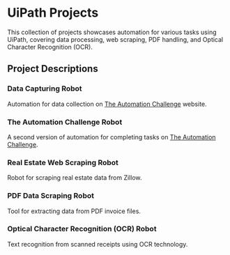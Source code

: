 # UiPath Projects

This collection of projects showcases automation for various tasks using UiPath, covering data processing, web scraping, PDF handling, and Optical Character Recognition (OCR).

## Project Descriptions

### Data Capturing Robot
Automation for data collection on [The Automation Challenge](https://www.theautomationchallenge.com/) website.

### The Automation Challenge Robot
A second version of automation for completing tasks on [The Automation Challenge](https://www.theautomationchallenge.com/).

### Real Estate Web Scraping Robot
Robot for scraping real estate data from Zillow.

### PDF Data Scraping Robot
Tool for extracting data from PDF invoice files.

### Optical Character Recognition (OCR) Robot
Text recognition from scanned receipts using OCR technology.
